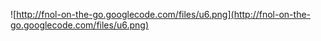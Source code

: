 ![http://fnol-on-the-go.googlecode.com/files/u6.png](http://fnol-on-the-go.googlecode.com/files/u6.png)